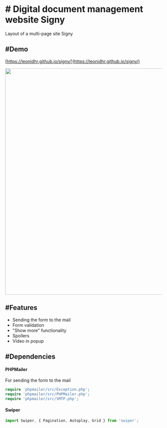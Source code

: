 # \# Digital document management website Signy
Layout of a multi-page site Signy

## \#Demo
[https://leonidhr.github.io/signy/](https://leonidhr.github.io/signy/)

<img src="img/preview.gif" width="726">

## \#Features
* Sending the form to the mail
* Form validation
* "Show more" functionality
* Spollers 
* Video in popup

## \#Dependencies

#### PHPMailer
For sending the form to the mail

```php
require 'phpmailer/src/Exception.php';
require 'phpmailer/src/PHPMailer.php';
require 'phpmailer/src/SMTP.php';
```

#### Swiper

```js
import Swiper, { Pagination, Autoplay, Grid } from 'swiper';
```